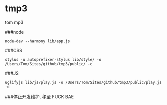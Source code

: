 tmp3
====

tom mp3

###node

```node
node-dev --harmony lib/app.js
```

###CSS

```shell
stylus -u autoprefixer-stylus lib/style/ -o /Users/Tom/Sites/github/tmp3/public/ -c
```

###JS

```shell
uglifyjs lib/js/play.js -o /Users/Tom/Sites/github/tmp3/public/play.js -d
```
###停止开发维护, 移至 FUCK BAE